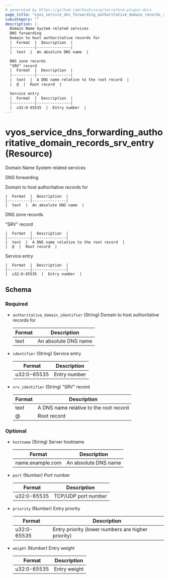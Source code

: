 ```yaml
---
# generated by https://github.com/hashicorp/terraform-plugin-docs
page_title: "vyos_service_dns_forwarding_authoritative_domain_records_srv_entry Resource - vyos"
subcategory: ""
description: |-
  Domain Name System related services
  DNS forwarding
  Domain to host authoritative records for
  |  Format  |  Description  |
  |----------|---------------|
  |  text  |  An absolute DNS name  |

  DNS zone records
  "SRV" record
  |  Format  |  Description  |
  |----------|---------------|
  |  text  |  A DNS name relative to the root record  |
  |  @  |  Root record  |

  Service entry
  |  Format  |  Description  |
  |----------|---------------|
  |  u32:0-65535  |  Entry number  |
---
```


# vyos_service_dns_forwarding_authoritative_domain_records_srv_entry (Resource)

Domain Name System related services

DNS forwarding

Domain to host authoritative records for

    |  Format  |  Description  |
    |----------|---------------|
    |  text  |  An absolute DNS name  |

DNS zone records

"SRV" record

    |  Format  |  Description  |
    |----------|---------------|
    |  text  |  A DNS name relative to the root record  |
    |  @  |  Root record  |

Service entry

    |  Format  |  Description  |
    |----------|---------------|
    |  u32:0-65535  |  Entry number  |



<!-- schema generated by tfplugindocs -->
## Schema

### Required

- `authoritative_domain_identifier` (String) Domain to host authoritative records for

    |  Format  |  Description  |
    |----------|---------------|
    |  text  |  An absolute DNS name  |
- `identifier` (String) Service entry

    |  Format  |  Description  |
    |----------|---------------|
    |  u32:0-65535  |  Entry number  |
- `srv_identifier` (String) "SRV" record

    |  Format  |  Description  |
    |----------|---------------|
    |  text  |  A DNS name relative to the root record  |
    |  @  |  Root record  |

### Optional

- `hostname` (String) Server hostname

    |  Format  |  Description  |
    |----------|---------------|
    |  name.example.com  |  An absolute DNS name  |
- `port` (Number) Port number

    |  Format  |  Description  |
    |----------|---------------|
    |  u32:0-65535  |  TCP/UDP port number  |
- `priority` (Number) Entry priority

    |  Format  |  Description  |
    |----------|---------------|
    |  u32:0-65535  |  Entry priority (lower numbers are higher priority)  |
- `weight` (Number) Entry weight

    |  Format  |  Description  |
    |----------|---------------|
    |  u32:0-65535  |  Entry weight  |
